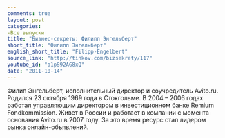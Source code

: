 ```yaml
---
comments: true
layout: post
categories:
-Все выпуски
title: "Бизнес-секреты: Филипп Энгельберт"
short_title: "Филипп Энгельберт"
english_short_title: "Filipp-Engelbert"
source_link: "http://tinkov.com/bizsekrety/117"
youtube_id: "o1pS92AG8xQ"
date: "2011-10-14"
---
```

Филип Энгельберт, исполнительный директор и соучредитель Avito.ru. Родился 23 октября 1969 года в Стокгольме. В 2004 – 2006 годах работал управляющим директором в инвестиционном банке Remium Fondkommission. Живет в России и работает в компании с момента основания Avito.ru в 2007 году. За это время ресурс стал лидером рынка онлайн-объявлений.
